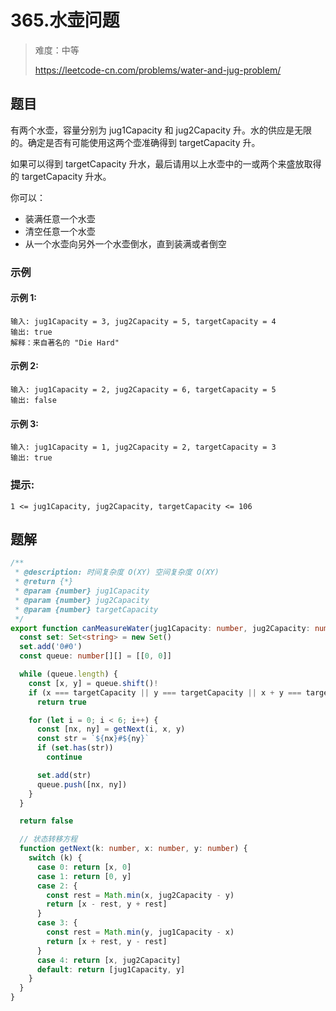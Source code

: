 # 365.水壶问题

> 难度：中等
>
> https://leetcode-cn.com/problems/water-and-jug-problem/

## 题目

有两个水壶，容量分别为 jug1Capacity 和 jug2Capacity 升。水的供应是无限的。确定是否有可能使用这两个壶准确得到 targetCapacity 升。

如果可以得到 targetCapacity 升水，最后请用以上水壶中的一或两个来盛放取得的 targetCapacity 升水。

你可以：

- 装满任意一个水壶
- 清空任意一个水壶
- 从一个水壶向另外一个水壶倒水，直到装满或者倒空

### 示例

#### 示例 1: 

```
输入: jug1Capacity = 3, jug2Capacity = 5, targetCapacity = 4
输出: true
解释：来自著名的 "Die Hard"
```

#### 示例 2:

```
输入: jug1Capacity = 2, jug2Capacity = 6, targetCapacity = 5
输出: false
```

#### 示例 3:

```
输入: jug1Capacity = 1, jug2Capacity = 2, targetCapacity = 3
输出: true
```

### 提示:

```
1 <= jug1Capacity, jug2Capacity, targetCapacity <= 106
```

## 题解

```ts
/**
 * @description: 时间复杂度 O(XY) 空间复杂度 O(XY)
 * @return {*}
 * @param {number} jug1Capacity
 * @param {number} jug2Capacity
 * @param {number} targetCapacity
 */
export function canMeasureWater(jug1Capacity: number, jug2Capacity: number, targetCapacity: number): boolean {
  const set: Set<string> = new Set()
  set.add('0#0')
  const queue: number[][] = [[0, 0]]

  while (queue.length) {
    const [x, y] = queue.shift()!
    if (x === targetCapacity || y === targetCapacity || x + y === targetCapacity)
      return true

    for (let i = 0; i < 6; i++) {
      const [nx, ny] = getNext(i, x, y)
      const str = `${nx}#${ny}`
      if (set.has(str))
        continue

      set.add(str)
      queue.push([nx, ny])
    }
  }

  return false

  // 状态转移方程
  function getNext(k: number, x: number, y: number) {
    switch (k) {
      case 0: return [x, 0]
      case 1: return [0, y]
      case 2: {
        const rest = Math.min(x, jug2Capacity - y)
        return [x - rest, y + rest]
      }
      case 3: {
        const rest = Math.min(y, jug1Capacity - x)
        return [x + rest, y - rest]
      }
      case 4: return [x, jug2Capacity]
      default: return [jug1Capacity, y]
    }
  }
}
```
